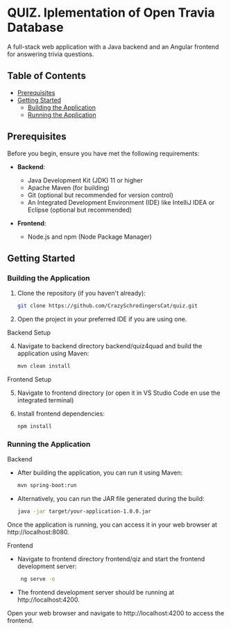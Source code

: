 # QUIZ. Iplementation of Open Travia Database

A full-stack web application with a Java backend and an Angular frontend for answering trivia questions.

## Table of Contents

- [Prerequisites](#prerequisites)
- [Getting Started](#getting-started)
  - [Building the Application](#building-the-application)
  - [Running the Application](#running-the-application)

## Prerequisites

Before you begin, ensure you have met the following requirements:
- **Backend**:
  - Java Development Kit (JDK) 11 or higher
  - Apache Maven (for building)
  - Git (optional but recommended for version control)
  - An Integrated Development Environment (IDE) like IntelliJ IDEA or Eclipse (optional but recommended)
 
- **Frontend**:
  - Node.js and npm (Node Package Manager)

## Getting Started

### Building the Application

1. Clone the repository (if you haven't already):

   ```bash
   git clone https://github.com/CrazySchrodingersCat/quiz.git
   
2. Open the project in your preferred IDE if you are using one.

Backend Setup

4. Navigate to backend directory backend/quiz4quad and build the application using Maven:

     ```bash
     mvn clean install

Frontend Setup

5. Navigate to frontend directory (or open it in VS Studio Code en use the integrated terminal)
3. Install frontend dependencies:

    ```bash
    npm install
    
### Running the Application

Backend

- After building the application, you can run it using Maven:

    ```bash
    mvn spring-boot:run

- Alternatively, you can run the JAR file generated during the build:

   ```bash
   java -jar target/your-application-1.0.0.jar

Once the application is running, you can access it in your web browser at http://localhost:8080.

Frontend

- Navigate to frontend directory frontend/qiz and start the frontend development server:

    ```bash
     ng serve -o

- The frontend development server should be running at http://localhost:4200.

Open your web browser and navigate to http://localhost:4200 to access the frontend.
